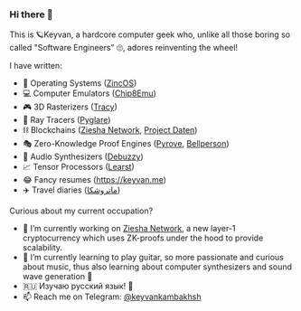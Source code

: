 ### Hi there 👋

This is 🪐Keyvan, a hardcore computer geek who, unlike all those boring so called "Software Engineers" 🙄, adores reinventing the wheel!

I have written:
 - 🐧 Operating Systems ([ZincOS](https://github.com/keyvank/zincos))
 - 💻 Computer Emulators ([Chip8Emu](https://github.com/keyvank/chip8emu))
 - 🎮 3D Rasterizers ([Tracy](https://github.com/keyvank/tracy))
 - 🎱 Ray Tracers ([Pyglare](https://github.com/keyvank/pyglare))
 - ⛓️ Blockchains ([Ziesha Network](https://github.com/ziesha-network/bazuka), [Project Daten](https://github.com/xdtlab/pydaten))
 - 🎭 Zero-Knowledge Proof Engines ([Pyrove](https://github.com/keyvank/pyrove), [Bellperson](https://github.com/filecoin-project/bellperson))
 - 🎵 Audio Synthesizers ([Debuzzy](https://github.com/keyvank/debuzzy))
 - 📈 Tensor Processors ([Learst](https://github.com/keyvank/learst))
 - 😂 Fancy resumes (https://keyvan.me)
 - ✈️ Travel diaries ([ماتروشکا](https://matrushka.ir))

Curious about my current occupation?

- 🔭 I’m currently working on [Ziesha Network](https://ziesha.network), a new layer-1 cryptocurrency which uses ZK-proofs under the hood to provide scalability.
- 🎸 I’m currently learning to play guitar, so more passionate and curious about music, thus also learning about computer synthesizers and sound wave generation 🎵
- 🇷🇺 Изучаю русский язык! 👅
- 📫 Reach me on Telegram: [@keyvankambakhsh](https://t.me/keyvankambakhsh)
